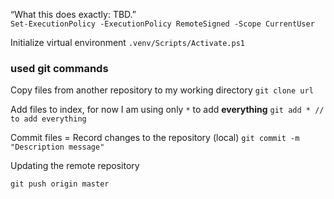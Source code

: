 “What this does exactly: TBD.”	
`Set-ExecutionPolicy -ExecutionPolicy RemoteSigned -Scope CurrentUser`

Initialize virtual environment 
`.venv/Scripts/Activate.ps1`

### used git commands 

Copy files from another repository to my working directory
`git clone url`

Add files to index, for now I am using only `*` to add **everything**
`git add * // to add everything`

Commit files = Record changes to the repository (local)
`git commit -m "Description message"`

Updating the remote repository

`git push origin master`


